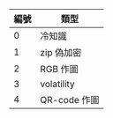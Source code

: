 | 編號 | 類型 |
|  -   |  -   |
|  0   | 冷知識 |
|  1   | zip 偽加密 |
|  2   | RGB 作圖 |
|  3   | volatility |
|  4   | QR-code 作圖 |
